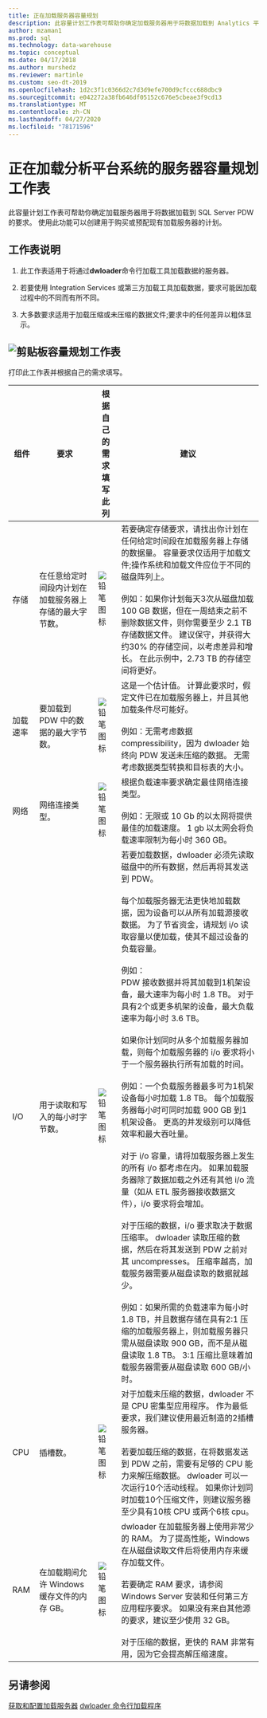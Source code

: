 ```yaml
---
title: 正在加载服务器容量规划
description: 此容量计划工作表可帮助你确定加载服务器用于将数据加载到 Analytics 平台系统并行数据仓库的要求。
author: mzaman1
ms.prod: sql
ms.technology: data-warehouse
ms.topic: conceptual
ms.date: 04/17/2018
ms.author: murshedz
ms.reviewer: martinle
ms.custom: seo-dt-2019
ms.openlocfilehash: 1d2c3f1c0366d2c7d3d9efe700d9cfccc688dbc9
ms.sourcegitcommit: e042272a38fb646df05152c676e5cbeae3f9cd13
ms.translationtype: MT
ms.contentlocale: zh-CN
ms.lasthandoff: 04/27/2020
ms.locfileid: "78171596"
---
```

# <a name="loading-server-capacity-planning-worksheet-for-analytics-platform-system"></a>正在加载分析平台系统的服务器容量规划工作表
此容量计划工作表可帮助你确定加载服务器用于将数据加载到 SQL Server PDW 的要求。 使用此功能可以创建用于购买或预配现有加载服务器的计划。

## <a name="worksheet-notes"></a>工作表说明

1.  此工作表适用于将通过**dwloader**命令行加载工具加载数据的服务器。

2.  若要使用 Integration Services 或第三方加载工具加载数据，要求可能因加载过程中的不同而有所不同。

3.  大多数要求适用于加载压缩或未压缩的数据文件;要求中的任何差异以粗体显示。

## <a name="clipboard-capacity-planning-worksheet"></a>![剪贴板](media/clipboard-icon.png "剪贴板")容量规划工作表

打印此工作表并根据自己的需求填写。

|组件|要求|根据自己的需求填写此列|建议|
|-------------|---------------|--------------------------------------------------|-------------------|
|存储|在任意给定时间段内计划在加载服务器上存储的最大字节数。|![铅笔图标](media/pencil-icon.png "铅笔图标")|若要确定存储要求，请找出你计划在任何给定时间段在加载服务器上存储的数据量。  容量要求仅适用于加载文件;操作系统和加载文件应位于不同的磁盘阵列上。<br /><br />例如：如果你计划每天3次从磁盘加载 100 GB 数据，但在一周结束之前不删除数据文件，则你需要至少 2.1 TB 存储数据文件。 建议保守，并获得大约30% 的存储空间，以考虑差异和增长。  在此示例中，2.73 TB 的存储空间将更好。|
|加载速率|要加载到 PDW 中的数据的最大字节数。|![铅笔图标](media/pencil-icon.png "铅笔图标")|这是一个估计值。 计算此要求时，假定文件已在加载服务器上，并且其他加载条件尽可能好。<br /><br />例如：无需考虑数据 compressibility，因为 dwloader 始终向 PDW 发送未压缩的数据。 无需考虑数据类型转换和目标表的大小。|
|网络|网络连接类型。|![铅笔图标](media/pencil-icon.png "铅笔图标")|根据负载速率要求确定最佳网络连接类型。<br /><br />例如：无限或 10 Gb 的以太网将提供最佳的加载速度。 1 gb 以太网会将负载速率限制为每小时 360 GB。|
|I/O|用于读取和写入的每小时字节数。|![铅笔图标](media/pencil-icon.png "铅笔图标")|若要加载数据，dwloader 必须先读取磁盘中的所有数据，然后再将其发送到 PDW。<br /><br />每个加载服务器无法更快地加载数据，因为设备可以从所有加载源接收数据。 为了节省资金，请规划 i/o 读取容量以便加载，使其不超过设备的负载容量。<br /><br />例如：<br />PDW 接收数据并将其加载到1机架设备，最大速率为每小时 1.8 TB。 对于具有2个或更多机架的设备，最大负载速率为每小时 3.6 TB。<br /><br />如果你计划同时从多个加载服务器加载，则每个加载服务器的 i/o 要求将小于一个服务器执行所有加载的时间。<br /><br />例如：一个负载服务器最多可为1机架设备每小时加载 1.8 TB。 每个加载服务器每小时可同时加载 900 GB 到1机架设备。 更高的并发级别可以降低效率和最大吞吐量。<br /><br />对于 i/o 容量，请将加载服务器上发生的所有 i/o 都考虑在内。 如果加载服务器除了数据加载之外还有其他 i/o 流量（如从 ETL 服务器接收数据文件），i/o 要求将会增加。<br /><br />对于压缩的数据，i/o 要求取决于数据压缩率。 dwloader 读取压缩的数据，然后在将其发送到 PDW 之前对其 uncompresses。 压缩率越高，加载服务器需要从磁盘读取的数据就越少。<br /><br />例如：如果所需的负载速率为每小时 1.8 TB，并且数据存储在具有2:1 压缩的加载服务器上，则加载服务器只需从磁盘读取 900 GB，而不是从磁盘读取 1.8 TB。 3:1 压缩比意味着加载服务器需要从磁盘读取 600 GB/小时。|
|CPU|插槽数。|![铅笔图标](media/pencil-icon.png "铅笔图标")|对于加载未压缩的数据，dwloader 不是 CPU 密集型应用程序。  作为最低要求，我们建议使用最近制造的2插槽服务器。<br /><br />若要加载压缩的数据，在将数据发送到 PDW 之前，需要有足够的 CPU 能力来解压缩数据。 dwloader 可以一次运行10个活动线程。 如果你计划同时加载10个压缩文件，则建议服务器至少具有10核 CPU 或两个6核 cpu。|
|RAM|在加载期间允许 Windows 缓存文件的内存 GB。|![铅笔图标](media/pencil-icon.png "铅笔图标")|dwloader 在加载服务器上使用非常少的 RAM。 为了提高性能，Windows 在从磁盘读取文件后将使用内存来缓存加载文件。<br /><br />若要确定 RAM 要求，请参阅 Windows Server 安装和任何第三方应用程序要求。 如果没有来自其他源的要求，建议至少使用 32 GB。<br /><br />对于压缩的数据，更快的 RAM 非常有用，因为它会提高解压缩速度。|

## <a name="see-also"></a>另请参阅
[获取和配置加载服务器](acquire-and-configure-loading-server.md)
[dwloader 命令行加载程序](dwloader.md)

